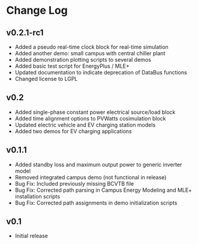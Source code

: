 # Change Log

## v0.2.1-rc1
* Added a pseudo real-time clock block for real-time simulation
* Added another demo: small campus with central chiller plant
* Added demonstration plotting scripts to several demos
* Added basic test script for EnergyPlus / MLE+
* Updated documentation to indicate deprecation of DataBus functions
* Changed license to LGPL

## v0.2
* Added single-phase constant power electrical source/load block
* Added time alignment options to PVWatts cosimulation block
* Updated electric vehicle and EV charging station models
* Added two demos for EV charging applications

## v0.1.1
* Added standby loss and maximum output power to generic inverter model
* Removed integrated campus demo (not functional in release)
* Bug Fix: Included previously missing BCVTB file
* Bug Fix: Corrected path parsing in Campus Energy Modeling and MLE+ installation scripts
* Bug Fix: Corrected path assignments in demo initialization scripts

## v0.1
* Initial release
